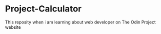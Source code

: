 # Project-Calculator
This reposity when i am learning about web developer on The Odin Project website
